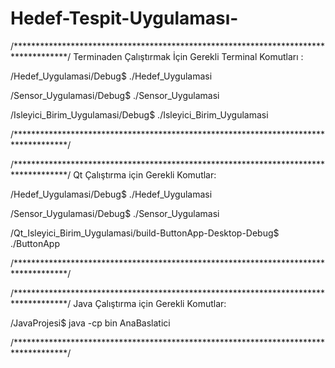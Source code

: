 # Hedef-Tespit-Uygulaması-

/************************************************************************************/
Terminaden Çalıştırmak İçin  Gerekli Terminal Komutları : 

/Hedef_Uygulamasi/Debug$ ./Hedef_Uygulamasi 

/Sensor_Uygulamasi/Debug$ ./Sensor_Uygulamasi 

/Isleyici_Birim_Uygulamasi/Debug$ ./Isleyici_Birim_Uygulamasi 

/************************************************************************************/


/************************************************************************************/
Qt Çalıştırma için Gerekli Komutlar:

/Hedef_Uygulamasi/Debug$ ./Hedef_Uygulamasi 

/Sensor_Uygulamasi/Debug$ ./Sensor_Uygulamasi 

/Qt_Isleyici_Birim_Uygulamasi/build-ButtonApp-Desktop-Debug$ ./ButtonApp 

/************************************************************************************/


/************************************************************************************/
Java Çalıştırma için Gerekli Komutlar:

/JavaProjesi$ java -cp bin AnaBaslatici


/************************************************************************************/
